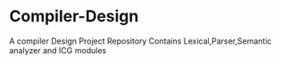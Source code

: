 # Compiler-Design
A compiler Design Project Repository Contains Lexical,Parser,Semantic analyzer and ICG modules
